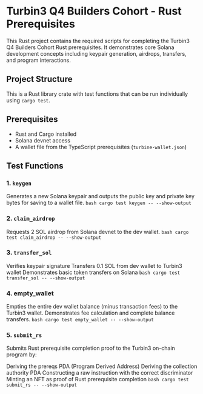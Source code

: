 # Turbin3 Q4 Builders Cohort - Rust Prerequisites

This Rust project contains the required scripts for completing the Turbin3 Q4 Builders Cohort Rust prerequisites. It demonstrates core Solana development concepts including keypair generation, airdrops, transfers, and program interactions.

## Project Structure

This is a Rust library crate with test functions that can be run individually using `cargo test`.

## Prerequisites

- Rust and Cargo installed
- Solana devnet access
- A wallet file from the TypeScript prerequisites (`turbine-wallet.json`)

## Test Functions

### 1. `keygen`
Generates a new Solana keypair and outputs the public key and private key bytes for saving to a wallet file.
```bash cargo test keygen -- --show-output ```

### 2. `claim_airdrop`
Requests 2 SOL airdrop from Solana devnet to the dev wallet.
```bash cargo test claim_airdrop -- --show-output```

### 3. `transfer_sol`
Verifies keypair signature
Transfers 0.1 SOL from dev wallet to Turbin3 wallet
Demonstrates basic token transfers on Solana
```bash cargo test transfer_sol -- --show-output```

### 4. empty_wallet
Empties the entire dev wallet balance (minus transaction fees) to the Turbin3 wallet. Demonstrates fee calculation and complete balance transfers.
```bash cargo test empty_wallet -- --show-output```

### 5. `submit_rs`
Submits Rust prerequisite completion proof to the Turbin3 on-chain program by:

Deriving the prereqs PDA (Program Derived Address)
Deriving the collection authority PDA
Constructing a raw instruction with the correct discriminator
Minting an NFT as proof of Rust prerequisite completion
```bash cargo test submit_rs -- --show-output```